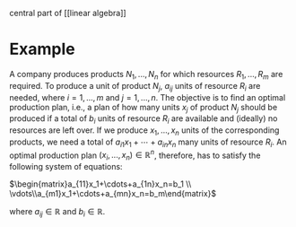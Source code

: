 central part of [[linear algebra]]

# Example
A company produces products $N_1,...,N_n$ for which resources $R_1,...,R_m$ are required. To produce a unit of product $N_j$, $a_{ij}$ units of resource $R_i$ are needed, where $i=1,...,m$ and $j=1,...,n$.
The objective is to find an optimal production plan, i.e., a plan of how many units $x_j$ of product $N_j$ should be produced if a total of $b_i$ units of resource $R_i$ are available and (ideally) no resources are left over.
If we produce $x_1,...,x_n$ units of the corresponding products, we need a total of $a_{i1}x_1+\cdots+a_{in}x_n$ many units of resource $R_i$. An optimal production plan $(x_i,...,x_n)\in\mathbb{R}^n$, therefore, has to satisfy the following system of equations:


$\begin{matrix}a_{11}x_1+\cdots+a_{1n}x_n=b_1 \\
\vdots\\a_{m1}x_1+\cdots+a_{mn}x_n=b_m\end{matrix}$


where $a_{ij}\in\mathbb{R}$ and $b_i\in\mathbb{R}$.